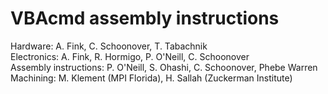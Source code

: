 # VBAcmd assembly instructions




Hardware: A. Fink, C. Schoonover, T. Tabachnik<br/>
Electronics: A. Fink, R. Hormigo, P. O'Neill, C. Schoonover<br/>
Assembly instructions: P. O'Neill, S. Ohashi, C. Schoonover, Phebe Warren<br/>
Machining: M. Klement (MPI Florida), H. Sallah (Zuckerman Institute)